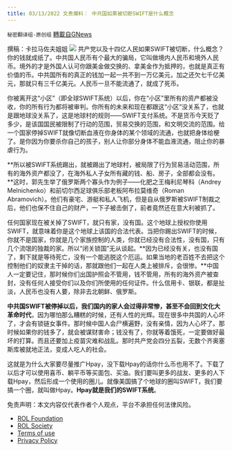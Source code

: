```yaml
---
title: 03/13/2022 文贵爆料： 中共国如果被切断SWIFT是什么概念
---
```

`秘密翻译组-原创组` [轉載自GNews](https://gnews.org/zh-hans/2167216/)

撰稿：卡拉马佐夫姐姐
![](https://assets.gnews.org/wp-content/uploads/2022/03/WhatsApp-Image-2022-03-13-at-9.26.19-AM.jpeg)
共产党以及十四亿人民如果SWIFT被切断，什么概念？你的钱就成纸了。中共国人民币有个最大的骗局，它叫做境内人民币和境外人民币。境外的才是外国人认可你跟美金做交换的、拿美金作为抵押的，也就是真正有价值的币。中共国所有的真正的钱加一起一共不到一万亿美元，加之还欠七千亿美元，那就只有三千亿美元。人民币一旦不能流通了，就成了死币。

你被离开这“小区”（即全球SWIFT系统）以后，你在“小区”里所有的资产都被没收，你的所有行为都将被审判。你所有的未来和现在都跟这“小区”没关系了，也就是跟地球没关系了，这是地球村的规则——SWIFT支付系统。不是货币今天贬了多少，是该国国民被限制了行动的范围，贸易交换的范围，和文明交流的范围。给一个国家停掉SWIFT就像切断血液在你身体的某个领域的流通，也就把身体给梗了。是你因为你要杀你自己的孩子，别人让你部分身体不能血液流通，阻止你的暴虐行为。

**所以被SWIFT系统踢出，就被踢出了地球村，被局限了行为贸易活动范围，所有的海外资产都没了，在海外私人子女所有藏的钱、船、房子，全部都会没有。**这时，郭先生举了俄罗斯两个寡头作为例子——化肥之王梅利尼琴科（Andrey Melnichenko）和前切尔西足球俱乐部老板阿布拉莫维奇（Roman Abramovich）。他们有豪宅、游艇和私人飞机，但是自从俄罗斯被SWIFT制裁之后，他们也保不住自己的财产，一下子被击倒了，前者竟然还在意大利被抓了。

任何国家现在被关掉了SWIFT，就只有家，没有国。这个地球上授权你使用SWIFT，就意味着你是这个地球上该国的合法代表。当把你踢出SWIFT的时候，你就不是国家，你就是几个家族控制的人类，你就已经没有合法性，没有国，只有几个流氓的独裁的家。所以“闭关锁国”无从谈起。**因为已经没有关，也没有国了，剩下就是等待死亡，没有一个能逃脱这个厄运。如果当地的老百姓不去把这个控制他们的奴隶主干掉的话，那就跟他们一起在人类上被排斥，会很惨。**中国人一定要记住，那时候你们出国护照会不管用，钱不管用，所有的海外资产被查封，没有任何人接受你们以及你们所使用的任何证件。什么信用卡、银联，都是扯淡，人民币也没有人要，除非去北朝鲜、俄罗斯。

**中共国SWIFT被停掉以后，我们国内的家人会过得非常惨，甚至不会回到文化大革命时代**，因为哪怕那么糟糕的时候，还有人性的光辉。现在很多中共国的人心坏了，才会有锁链女事件。那时候中国人会尸横遍野，没有亲情，因为人心坏了。那时候如果你的钱多了，就会被谋财害命；钱没有了，你就等着饿死，一定要做好最坏的打算。而且还要加上疫苗灾难和战乱。那时共产党会四分五裂，无数个齐奥塞斯库被就地正法，变成人吃人的社会。

这就是为什么大家要尽量推广Hpay，没下载Hpay的话你什么币也用不了。下载了以后才可以使用喜币、躺平币等买面包、买油。我们要叫更多的战友、更多的人下载Hpay，然后形成一个使用的圈儿。就像美国搞了个地球的圈叫SWIFT，我们要搞一个圈，就叫做Hpay。**Hpay就是我们的SWIFT系统**。

 

免责声明：本文内容仅代表作者个人观点，平台不承担任何法律风险。

- [ROL Foundation](https://rolfoundation.org/)
- [ROL Society](https://rolsociety.org/)
- [Terms of use](https://gnews.org/terms-of-use-3/)
- [Privacy Policy](https://gnews.org/privacy-policy/)
